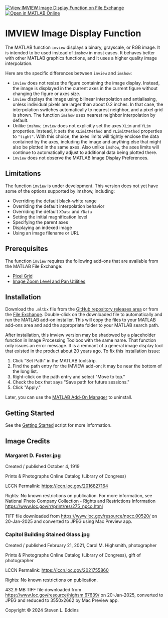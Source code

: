 [![View IMVIEW Image Display Function on File Exchange](https://www.mathworks.com/matlabcentral/images/matlab-file-exchange.svg)](https://www.mathworks.com/matlabcentral/fileexchange/177319-imview-image-display-function) [![Open in MATLAB Online](https://www.mathworks.com/images/responsive/global/open-in-matlab-online.svg)](https://matlab.mathworks.com/open/github/v1?repo=eddins/imview&file=toolbox/gettingStarted.mlx)

# IMVIEW Image Display Function

The MATLAB function `imview` displays a binary, grayscale, or RGB image. It is intended to be used instead of `imshow` in most cases. It behaves better with other MATLAB graphics functions, and it uses a higher quality image interpolation.

Here are the specific differences between `imview` and `imshow`:
 
- `imview` does not resize the figure containing the image display. Instead, the image is displayed in the current axes in the current figure without changing the figure or axes size.
- `imview` displays the image using bilinear interpolation and antialiasing, unless individual pixels are larger than about 0.2 inches. In that case, the interpolation switches automatically to nearest neighbor, and a pixel grid is shown. The function `imshow` uses nearest neighbor interpolation by default.
 - Unlike `imshow`, `imview` does not explicitly set the axes `XLim` and `YLim` properties. Instead, it sets the `XLimitMethod` and `YLimitMethod` properties to `"tight"`. With this choice, the axes limits will tightly enclose the data contained by the axes, including the image and anything else that might also be plotted in the same axes. Also unlike `imshow`, the axes limits will continue to automatically adjust to additional data being plotted there.
 - `imview` does not observe the MATLAB Image Display Preferences.
 
## Limitations
 
The function `imview` is under development. This version does not yet have some of the options supported by imshow, including:
 
- Overriding the default black-white range
- Overriding the default interpolation behavior
- Overriding the default `XData` and `YData`
- Setting the initial magnification level
- Specifying the parent axes
- Displaying an indexed image
- Using an image filename or URL
 
## Prerequisites
 
The function `imview` requires the following add-ons that are available from the MATLAB File Exchange:
 
- [Pixel Grid](https://www.mathworks.com/matlabcentral/fileexchange/71622-pixel-grid) 
- [Image Zoom Level and Pan Utilities](https://www.mathworks.com/matlabcentral/fileexchange/167316-image-zoom-level-and-pan-utilities)

## Installation

Download the `.mltbx` file from the [GitHub repository releases area](https://github.com/eddins/imview/releases/) or from the [File Exchange](https://www.mathworks.com/matlabcentral/fileexchange/placeholder). Double-click on the downloaded file to automatically and run the MATLAB add-on installer. This will copy the files to your MATLAB add-ons area and add the appropriate folder to your MATLAB search path.

After installation, this imview version may be shadowed by a placeholder function in Image Processing Toolbox with the same name. That function only issues an error message. It is a remnant of a general image display tool that existed in the product about 20 years ago. To fix this installation issue:

1. Click "Set Path" in the MATLAB toolstrip. 
1. Find the path entry for the IMVIEW add-on; it may be near the bottom of the long list. 
1. Right-click on the path entry and select "Move to top." 
1. Check the box that says "Save path for future sessions."
1. Click "Apply."

Later, you can use the [MATLAB Add-On Manager](https://www.mathworks.com/help/matlab/matlab_env/get-add-ons.html) to uninstall.

## Getting Started

See the [Getting Started](https://viewer.mathworks.com/?viewer=live_code&url=https%3A%2F%2Fwww.mathworks.com%2Fmatlabcentral%2Fmlc-downloads%2Fdownloads%2Fb2565ebf-4819-4e5a-8c49-f6a32f92a051%2F1733961676%2Ffiles%2FgettingStarted.mlx&embed=web) script for more information.

## Image Credits

### Margaret D. Foster.jpg

Created / published October 4, 1919

Prints & Photographs Online Catalog (Library of Congress)

LCCN Permalink: https://lccn.loc.gov/2016827164

Rights: No known restrictions on publication. For more information, see National Photo Company Collection - Rights and Restrictions Information https://www.loc.gov/rr/print/res/275_npco.html

TIFF file downloaded from https://www.loc.gov/resource/npcc.00520/ on 20-Jan-2025 and converted to JPEG using Mac Preview app.

### Capitol Building Stained Glass.jpg

Created / published February 21, 2021, Carol M. Highsmith, photographer

Prints & Photographs Online Catalog (Library of Congress), gift of photographer

LCCN Permalink: https://lccn.loc.gov/2021755860

Rights: No known restrictions on publication.

432.9 MB TIFF file downloaded from https://www.loc.gov/resource/highsm.67639/ on 20-Jan-2025, converted to JPEG and reduced to 3550x2662 by Mac Preview app.

Copyright &copy; 2024 Steven L. Eddins